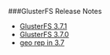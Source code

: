 ###GlusterFS Release Notes

-  [GlusterFS 3.7.1](./3.7.1.md)
-  [GlusterFS 3.7.0](./3.7.0.md)
-  [geo rep in 3.7](geo-rep-in-3.7.md)
